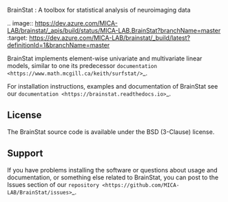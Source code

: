 BrainStat : A toolbox for statistical analysis of neuroimaging data


.. image:: https://dev.azure.com/MICA-LAB/brainstat/_apis/build/status/MICA-LAB.BrainStat?branchName=master
   :target: https://dev.azure.com/MICA-LAB/brainstat/_build/latest?definitionId=1&branchName=master

BrainStat implements element-wise univariate and multivariate linear models, similar to one its predecessor `documentation <https://www.math.mcgill.ca/keith/surfstat/>`_.

For installation instructions, examples and documentation of BrainStat see
our `documentation <https://brainstat.readthedocs.io>`_.

License
-----------

The BrainStat source code is available under the BSD (3-Clause) license.

Support
-----------

If you have problems installing the software or questions about usage 
and documentation, or something else related to BrainStat, 
you can post to the Issues section of our `repository <https://github.com/MICA-LAB/BrainStat/issues>`_.
